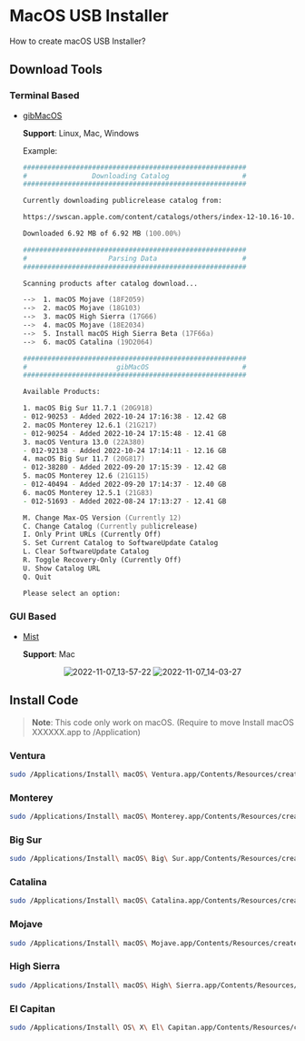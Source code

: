 # MacOS USB Installer
How to create macOS USB Installer?

## Download Tools

### Terminal Based

* [gibMacOS](https://github.com/corpnewt/gibMacOS)

  **Support**: Linux, Mac, Windows

	Example:
	```zsh
  	#######################################################
 	#                Downloading Catalog                  #
	#######################################################
	
	Currently downloading publicrelease catalog from:
	
	https://swscan.apple.com/content/catalogs/others/index-12-10.16-10.15-10.14-10.13-10.12-10.11-10.10-10.9-mountainlion-lion-snowleopard-leopard.merged-1.sucatalog
	
	Downloaded 6.92 MB of 6.92 MB (100.00%)
	```
	```zsh
  	#######################################################
 	#                    Parsing Data                     #
	#######################################################
	
	Scanning products after catalog download...
	
 	-->  1. macOS Mojave (18F2059)
 	-->  2. macOS Mojave (18G103)
 	-->  3. macOS High Sierra (17G66)
 	-->  4. macOS Mojave (18E2034)
 	-->  5. Install macOS High Sierra Beta (17F66a)
 	-->  6. macOS Catalina (19D2064)
	```
	```zsh
  	#######################################################
 	#                      gibMacOS                       #
	#######################################################
	
	Available Products:
	
	1. macOS Big Sur 11.7.1 (20G918)
   	- 012-90253 - Added 2022-10-24 17:16:38 - 12.42 GB
	2. macOS Monterey 12.6.1 (21G217)
   	- 012-90254 - Added 2022-10-24 17:15:48 - 12.41 GB
	3. macOS Ventura 13.0 (22A380)
   	- 012-92138 - Added 2022-10-24 17:14:11 - 12.16 GB
	4. macOS Big Sur 11.7 (20G817)
   	- 012-38280 - Added 2022-09-20 17:15:39 - 12.42 GB
	5. macOS Monterey 12.6 (21G115)
   	- 012-40494 - Added 2022-09-20 17:14:37 - 12.40 GB
	6. macOS Monterey 12.5.1 (21G83)
   	- 012-51693 - Added 2022-08-24 17:13:27 - 12.41 GB
	
	M. Change Max-OS Version (Currently 12)
	C. Change Catalog (Currently publicrelease)
	I. Only Print URLs (Currently Off)
	S. Set Current Catalog to SoftwareUpdate Catalog
	L. Clear SoftwareUpdate Catalog
	R. Toggle Recovery-Only (Currently Off)
	U. Show Catalog URL
	Q. Quit
	
	Please select an option:  
	```

### GUI Based

* [Mist](https://github.com/ninxsoft/Mist)

  **Support**: Mac

<div align=center>

![2022-11-07_13-57-22](https://user-images.githubusercontent.com/72515939/200236489-583e706f-4390-4867-ad12-4b7a3af41bb3.png)
![2022-11-07_14-03-27](https://user-images.githubusercontent.com/72515939/200237482-cf314c96-656d-4905-8645-427251239399.png)

</div>

## Install Code 

> **Note**: This code only work on macOS. (Require to move Install macOS XXXXXX.app to /Application)

### Ventura
```zsh
sudo /Applications/Install\ macOS\ Ventura.app/Contents/Resources/createinstallmedia --volume /Volumes/MyVolume
```

### Monterey
```zsh
sudo /Applications/Install\ macOS\ Monterey.app/Contents/Resources/createinstallmedia --volume /Volumes/MyVolume
```

### Big Sur
```zsh
sudo /Applications/Install\ macOS\ Big\ Sur.app/Contents/Resources/createinstallmedia --volume /Volumes/MyVolume
```

### Catalina
```zsh
sudo /Applications/Install\ macOS\ Catalina.app/Contents/Resources/createinstallmedia --volume /Volumes/MyVolume
```

### Mojave
```zsh
sudo /Applications/Install\ macOS\ Mojave.app/Contents/Resources/createinstallmedia --volume /Volumes/MyVolume
```

### High Sierra
```zsh
sudo /Applications/Install\ macOS\ High\ Sierra.app/Contents/Resources/createinstallmedia --volume /Volumes/MyVolume
```

### El Capitan
```zsh
sudo /Applications/Install\ OS\ X\ El\ Capitan.app/Contents/Resources/createinstallmedia --volume /Volumes/MyVolume --applicationpath /Applications/Install\ OS\ X\ El\ Capitan.app
```
